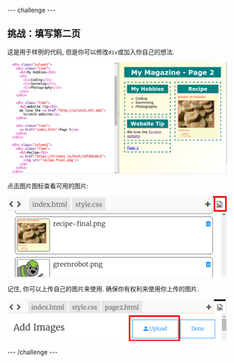 \--- challenge \---

## 挑战：填写第二页

这是用于样例的代码, 但是你可以修改`div`或加入你自己的想法.

![screenshot](images/magazine-page2-challenge.png)

点击图片图标查看可用的图片:

![screenshot](images/magazine-images.png)

记住, 你可以上传自己的图片来使用. 确保你有权利来使用你上传的图片.

![screenshot](images/magazine-upload-images.png)

\--- /challenge \---